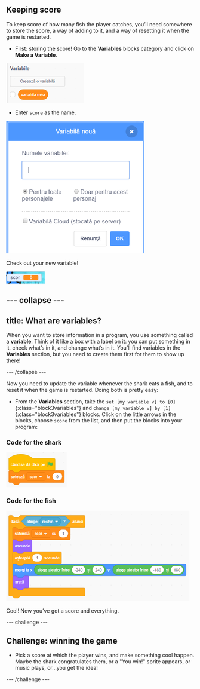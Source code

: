 ## Keeping score

To keep score of how many fish the player catches, you’ll need somewhere to store the score, a way of adding to it, and a way of resetting it when the game is restarted.

+ First: storing the score! Go to the **Variables** blocks category and click on **Make a Variable**.

![](images/catch5.png)

+ Enter `score` as the name. 

![](images/catch6.png)

Check out your new variable!

![The Score variable is displayed on the stage](images/scoreVariableStage.png)

--- collapse ---
---
title: What are variables?
---

When you want to store information in a program, you use something called a **variable**. Think of it like a box with a label on it: you can put something in it, check what’s in it, and change what’s in it. You’ll find variables in the **Variables** section, but you need to create them first for them to show up there! 

--- /collapse ---

Now you need to update the variable whenever the shark eats a fish, and to reset it when the game is restarted. Doing both is pretty easy:

+ From the **Variables** section, take the `set [my variable v] to [0]`{:class="block3variables"} and `change [my variable v] by [1]`{:class="block3variables"} blocks. Click on the little arrows in the blocks, choose `score` from the list, and then put the blocks into your program: 

### Code for the shark

![blocks_1546569190_9005241](images/blocks_1546569190_9005241.png)

### Code for the fish

![blocks_1546569191_975879](images/blocks_1546569191_975879.png)

Cool! Now you’ve got a score and everything. 

--- challenge ---

## Challenge: winning the game

+ Pick a score at which the player wins, and make something cool happen. Maybe the shark congratulates them, or a "You win!" sprite appears, or music plays, or...you get the idea!

--- /challenge ---

